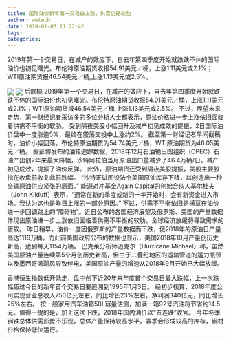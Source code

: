 ```yaml
---
title: 国际油价新年第一交易日上涨，供需仍是软肋
author: wetech
date: 2019-01-03 11:22:42
tags: 
categories: 
---
```

2019年第一个交易日，在减产的效应下，自去年第四季度开始就跌跌不休的国际油价也初见曙光。布伦特原油期货收报54.91美元／桶，上涨1.11美元或2.1%；WTI原油期货报46.54美元／桶,上涨1.13美元或2.5%。
<!-- more -->
<img align="center" border="0" src="https://imgcdn.yicai.com/uppics/images/2019/01/714071e687412932fc3ecc55bc16b887.jpg" />
<img align="center" border="0" src="https://imgcdn.yicai.com/uppics/images/2019/01/76987a337c2f54ef23f810f70d5601f3.jpg" />
后歆桐
2019年第一个交易日，在减产的效应下，自去年第四季度开始就跌跌不休的国际油价也初见曙光。布伦特原油期货收报54.91美元／桶，上涨1.11美元或2.1%；WTI原油期货报46.54美元／桶,上涨1.13美元或2.5%。
不过，展望未来走势，第一财经记者采访多的多位分析人士都表示，原油价格进一步上涨依旧面临着供需不平衡的软肋。
受到隔夜美股小幅回升及减产初见成效的提振，2日国际油价盘中一度涨逾5%，最终在震荡交投中上涨约2%。
截至第一财经记者早间截稿时，油价小幅回落。布伦特原油期货为54.74美元／桶，WTI原油期货为46.05美元／桶。
据彭博发布的油轮追踪数据，2018年12月石油输出国组织（OPEC）石油产出创2年来最大降幅，沙特阿拉伯当月原油出口量减少了46.4万桶/日。减产初见成效，提振了油价反弹。
此外，原油期货还受到隔夜美股提振，美股主要股指在收盘前收复此前跌幅。
“沙特正试图设法令美国原油库存下降，以创造出一种全球原油供应紧张的局面。” 能源对冲基金Again Capital的创始合伙人基尔杜夫（John Kilduff）表示，“通常在新的季度或新的一年开始时，会有新资金进入市场。我认为这也是昨日上涨的一部分原因。”
不过，供需不平衡依旧是横亘在油价进一步回调路上的“障碍物”。近日公布的各国经济展望及俄罗斯、美国的产量数据体现出原油进一步上涨依旧面临着供需不平衡的软肋，全球经济放缓将导致需求的疲软。
昨日稍早，油价一度因俄罗斯的产量数据而下跌，俄2018年的原油日产量高达1116万桶。而此前美国政府公布的数据也显示，美国2018年10月产量创历史新高，达到每天1154万桶。
巴克莱分析师迈克尔（Hurricane Michael）称，虽然美国原油产量连续第5个月创历史新高，但由于二叠纪地区的运输管道的运力瓶颈以及墨西哥湾飓风导致停电，美国原油产量的增速从2018年9月开始已大幅放缓。
 
 
香港恒生指数低开低走，盘中创下近20年来年度首个交易日最大跌幅，上一次跌幅超过今日的新年首个交易日要追溯到1995年1月3日。
经初步核算，2018年度公司实现营业总收入750亿元左右，同比增长23%左右，净利润340亿元，同比增长25%左右。
按一般家用汽车油箱50L容量估测，加满一箱92号汽油将节省约14.5元。值得一提的是，加上这次下跌，2018年国内油价以“五连跌”收官。
今年冬季钢铁总体供需形势不乐观，总体产量保持较高水平，春季会形成较高的库存，钢材价格保持低位运行。
